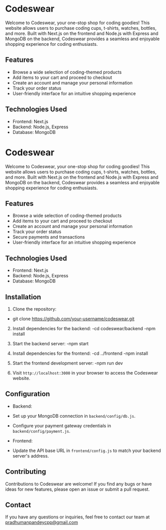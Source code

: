 # Codeswear

Welcome to Codeswear, your one-stop shop for coding goodies! This website allows users to purchase coding cups, t-shirts, watches, bottles, and more. Built with Next.js on the frontend and Node.js with Express and MongoDB on the backend, Codeswear provides a seamless and enjoyable shopping experience for coding enthusiasts.

## Features

- Browse a wide selection of coding-themed products
- Add items to your cart and proceed to checkout
- Create an account and manage your personal information
- Track your order status
- User-friendly interface for an intuitive shopping experience

## Technologies Used

- Frontend: Next.js
- Backend: Node.js, Express
- Database: MongoDB

# Codeswear

Welcome to Codeswear, your one-stop shop for coding goodies! This website allows users to purchase coding cups, t-shirts, watches, bottles, and more. Built with Next.js on the frontend and Node.js with Express and MongoDB on the backend, Codeswear provides a seamless and enjoyable shopping experience for coding enthusiasts.

## Features

- Browse a wide selection of coding-themed products
- Add items to your cart and proceed to checkout
- Create an account and manage your personal information
- Track your order status
- Secure payments and transactions
- User-friendly interface for an intuitive shopping experience

## Technologies Used

- Frontend: Next.js
- Backend: Node.js, Express
- Database: MongoDB

## Installation

1. Clone the repository:
- git clone https://github.com/your-username/codeswear.git
2. Install dependencies for the backend:
  -cd codeswear/backend
  -npm install
3. Start the backend server:
  -npm start
4. Install dependencies for the frontend:
  -cd ../frontend
  -npm install
5. Start the frontend development server:
  -npm run dev

6. Visit `http://localhost:3000` in your browser to access the Codeswear website.

## Configuration

- Backend:
- Set up your MongoDB connection in `backend/config/db.js`.
- Configure your payment gateway credentials in `backend/config/payment.js`.

- Frontend:
- Update the API base URL in `frontend/config.js` to match your backend server's address.

## Contributing

Contributions to Codeswear are welcome! If you find any bugs or have ideas for new features, please open an issue or submit a pull request.

## Contact

If you have any questions or inquiries, feel free to contact our team at pradhumanpandeycpp@gmail.com

